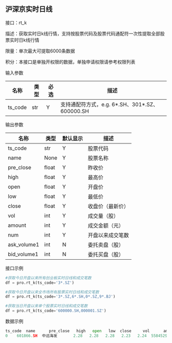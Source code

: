## 沪深京实时日线

接口：rt_k

描述：获取实时日k线行情，支持按股票代码及股票代码通配符一次性提取全部股票实时日k线行情

限量：单次最大可提取6000条数据

积分：本接口是单独开权限的数据，单独申请权限请参考权限列表

输入参数

| 名称 | 类型 | 必选 | 描述 |
| --- | --- | --- | --- |
| ts_code | str | Y | 支持通配符方式，e.g. 6*.SH、301*.SZ、600000.SH |

输出参数

| 名称 | 类型 | 默认显示 | 描述 |
| --- | --- | --- | --- |
| ts_code | str | Y | 股票代码 |
| name | None | Y | 股票名称 |
| pre_close | float | Y | 昨收价 |
| high | float | Y | 最高价 |
| open | float | Y | 开盘价 |
| low | float | Y | 最低价 |
| close | float | Y | 收盘价（最新价） |
| vol | int | Y | 成交量（股） |
| amount | int | Y | 成交金额（元） |
| num | int | Y | 开盘以来成交笔数 |
| ask_volume1 | int | N | 委托卖盘（股） |
| bid_volume1 | int | N | 委托买盘（股） |

接口示例

```python
#获取今日开盘以来所有创业板实时日线和成交笔数
df = pro.rt_k(ts_code='3*.SZ')

#获取今日开盘以来全市场所有股票实时日线和成交笔数
df = pro.rt_k(ts_code='3*.SZ,6*.SH,0*.SZ,9*.BJ')

#获取当日开盘以来单个股票实时日线和成交笔数
df = pro.rt_k(ts_code='600000.SH,000001.SZ')
```

数据示例

```python
ts_code  name      pre_close   high   open   low  close     vol      amount     num
0    601866.SH  中远海发       2.28   2.28   2.28   2.23   2.24  55845293  125364882  19904
```